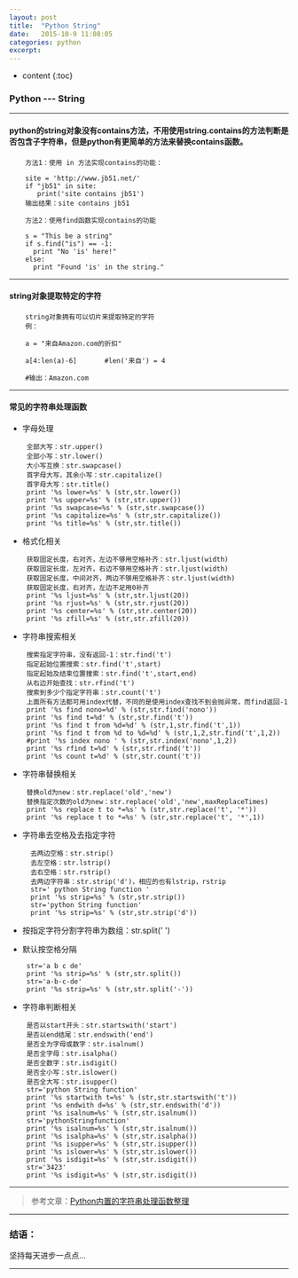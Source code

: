 ```yaml
---
layout: post
title:  "Python String"
date:   2015-10-9 11:08:05
categories: python
excerpt: 
---
```


* content
{:toc}

### Python --- String

---

#### python的string对象没有contains方法，不用使用string.contains的方法判断是否包含子字符串，但是python有更简单的方法来替换contains函数。

        方法1：使用 in 方法实现contains的功能：

        site = 'http://www.jb51.net/'
        if "jb51" in site:
           print('site contains jb51')
        输出结果：site contains jb51
        
        方法2：使用find函数实现contains的功能

        s = "This be a string"
        if s.find("is") == -1:
          print "No 'is' here!"
        else:
          print "Found 'is' in the string."

---

#### string对象提取特定的字符

        string对象拥有可以切片来提取特定的字符
        例：
        
        a = "来自Amazon.com的折扣"
        
        a[4:len(a)-6]       #len('来自') = 4
        
        #输出：Amazon.com
                 
---

#### 常见的字符串处理函数

 * 字母处理
 
        全部大写：str.upper()
        全部小写：str.lower()
        大小写互换：str.swapcase()
        首字母大写，其余小写：str.capitalize()
        首字母大写：str.title()
        print '%s lower=%s' % (str,str.lower())
        print '%s upper=%s' % (str,str.upper())
        print '%s swapcase=%s' % (str,str.swapcase())
        print '%s capitalize=%s' % (str,str.capitalize())
        print '%s title=%s' % (str,str.title()) 

 * 格式化相关
 
        获取固定长度，右对齐，左边不够用空格补齐：str.ljust(width)
        获取固定长度，左对齐，右边不够用空格补齐：str.ljust(width)
        获取固定长度，中间对齐，两边不够用空格补齐：str.ljust(width)
        获取固定长度，右对齐，左边不足用0补齐
        print '%s ljust=%s' % (str,str.ljust(20))
        print '%s rjust=%s' % (str,str.rjust(20))
        print '%s center=%s' % (str,str.center(20))
        print '%s zfill=%s' % (str,str.zfill(20))

 * 字符串搜索相关
 
        搜索指定字符串，没有返回-1：str.find('t')
        指定起始位置搜索：str.find('t',start)
        指定起始及结束位置搜索：str.find('t',start,end)
        从右边开始查找：str.rfind('t')
        搜索到多少个指定字符串：str.count('t')
        上面所有方法都可用index代替，不同的是使用index查找不到会抛异常，而find返回-1
        print '%s find nono=%d' % (str,str.find('nono'))
        print '%s find t=%d' % (str,str.find('t'))
        print '%s find t from %d=%d' % (str,1,str.find('t',1))
        print '%s find t from %d to %d=%d' % (str,1,2,str.find('t',1,2))
        #print '%s index nono ' % (str,str.index('nono',1,2))
        print '%s rfind t=%d' % (str,str.rfind('t'))
        print '%s count t=%d' % (str,str.count('t'))

 * 字符串替换相关
 
        替换old为new：str.replace('old','new')
        替换指定次数的old为new：str.replace('old','new',maxReplaceTimes)
        print '%s replace t to *=%s' % (str,str.replace('t', '*'))
        print '%s replace t to *=%s' % (str,str.replace('t', '*',1))

* 字符串去空格及去指定字符

        去两边空格：str.strip()
        去左空格：str.lstrip()
        去右空格：str.rstrip()
        去两边字符串：str.strip('d')，相应的也有lstrip，rstrip
        str=' python String function '
        print '%s strip=%s' % (str,str.strip())
        str='python String function'
        print '%s strip=%s' % (str,str.strip('d'))

 * 按指定字符分割字符串为数组：str.split(' ')

 * 默认按空格分隔
 
        str='a b c de'
        print '%s strip=%s' % (str,str.split())
        str='a-b-c-de'
        print '%s strip=%s' % (str,str.split('-'))

 * 字符串判断相关
 
        是否以start开头：str.startswith('start')
        是否以end结尾：str.endswith('end')
        是否全为字母或数字：str.isalnum()
        是否全字母：str.isalpha()
        是否全数字：str.isdigit()
        是否全小写：str.islower()
        是否全大写：str.isupper()
        str='python String function'
        print '%s startwith t=%s' % (str,str.startswith('t'))
        print '%s endwith d=%s' % (str,str.endswith('d'))
        print '%s isalnum=%s' % (str,str.isalnum())
        str='pythonStringfunction'
        print '%s isalnum=%s' % (str,str.isalnum())
        print '%s isalpha=%s' % (str,str.isalpha())
        print '%s isupper=%s' % (str,str.isupper())
        print '%s islower=%s' % (str,str.islower())
        print '%s isdigit=%s' % (str,str.isdigit())
        str='3423'
        print '%s isdigit=%s' % (str,str.isdigit())

---


> 参考文章：[Python内置的字符串处理函数整理](http://www.jb51.net/article/33631.htm)

---

### 结语：

坚持每天进步一点点...

---